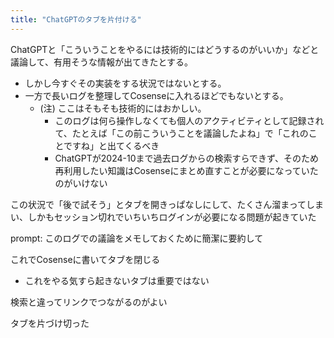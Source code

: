 ```yaml
---
title: "ChatGPTのタブを片付ける"
---
```


ChatGPTと「こういうことをやるには技術的にはどうするのがいいか」などと議論して、有用そうな情報が出てきたとする。
- しかし今すぐその実装をする状況ではないとする。
- 一方で長いログを整理してCosenseに入れるほどでもないとする。
    - (注) ここはそもそも技術的にはおかしい。
        - このログは何ら操作しなくても個人のアクティビティとして記録されて、たとえば「この前こういうことを議論したよね」で「これのことですね」と出てくるべき
        - ChatGPTが2024-10まで過去ログからの検索すらできず、そのため再利用したい知識はCosenseにまとめ直すことが必要になっていたのがいけない

この状況で「後で試そう」とタブを開きっぱなしにして、たくさん溜まってしまい、しかもセッション切れでいちいちログインが必要になる問題が起きていた

prompt: このログでの議論をメモしておくために簡潔に要約して

これでCosenseに書いてタブを閉じる
- これをやる気すら起きないタブは重要ではない

検索と違ってリンクでつながるのがよい

タブを片づけ切った
